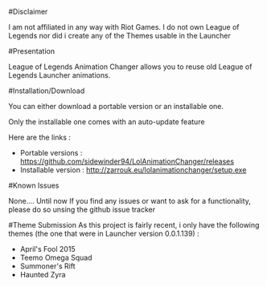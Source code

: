 #Disclaimer

I am not affiliated in any way with Riot Games.
I do not own League of Legends nor did i create any of the Themes usable in the Launcher


#Presentation

League of Legends Animation Changer allows you to reuse old  League of Legends Launcher animations.



#Installation/Download

You can either download a portable version or an installable one.

Only the installable one comes with an auto-update feature

Here are the links : 

- Portable versions : https://github.com/sidewinder94/LolAnimationChanger/releases
- Installable version : http://zarrouk.eu/lolanimationchanger/setup.exe

#Known Issues

None.... Until now
If you find any issues or want to ask for a functionality, please do so unsing the github issue tracker

#Theme Submission
As this project is fairly recent, i only have the following themes (the one that were in Launcher version 0.0.1.139) :
- April's Fool 2015
- Teemo Omega Squad
- Summoner's Rift
- Haunted Zyra